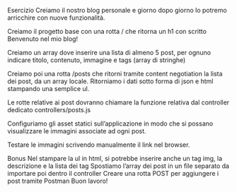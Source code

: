 Esercizio
Creiamo il nostro blog personale e giorno dopo giorno lo potremo arricchire con nuove funzionalità.

Creiamo il progetto base con una rotta / che ritorna un h1 con scritto Benvenuto nel mio blog!

Creiamo un array dove inserire una lista di almeno 5 post, per ognuno indicare titolo, contenuto, immagine e tags (array di stringhe)

Creiamo poi una rotta /posts che ritorni tramite content negotiation la lista dei post, da un array locale. Ritorniamo i dati sotto forma di json e html stampando una semplice ul.

Le rotte relative ai post dovranno chiamare la funzione relativa dal controller dedicato controllers/posts.js

Configuriamo gli asset statici sull’applicazione in modo che si possano visualizzare le immagini associate ad ogni post.

Testare le immagini scrivendo manualmente il link nel browser.

Bonus
Nel stampare la ul in html, si potrebbe inserire anche un tag img, la descrizione e la lista dei tag
Spostiamo l’array dei post in un file separato da importare poi dentro il controller
Creare una rotta POST per aggiungere i post tramite Postman
Buon lavoro!
